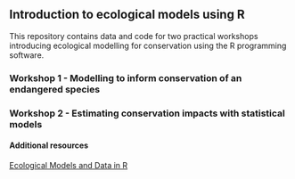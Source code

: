 ## Introduction to ecological models using R

This repository contains data and code for two practical workshops introducing ecological modelling for conservation using the R programming software.

### Workshop 1 - Modelling to inform conservation of an endangered species

### Workshop 2 - Estimating conservation impacts with statistical models

#### Additional resources

[Ecological Models and Data in R](https://www.jstor.org/stable/j.ctvcm4g37)